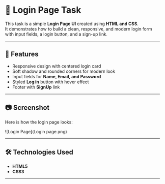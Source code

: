# 📌 Login Page Task  

This task is a simple **Login Page UI** created using **HTML and CSS**.  
It demonstrates how to build a clean, responsive, and modern login form with input fields, a login button, and a sign-up link.  

---

## 🚀 Features  
- Responsive design with centered login card  
- Soft shadow and rounded corners for modern look  
- Input fields for **Name, Email, and Password**  
- Styled **Log in** button with hover effect  
- Footer with **SignUp** link  

---

## 📷 Screenshot  

Here is how the login page looks:  

![Login Page](Login page.png)  

---

## 🛠️ Technologies Used  
- **HTML5**  
- **CSS3**  

---



